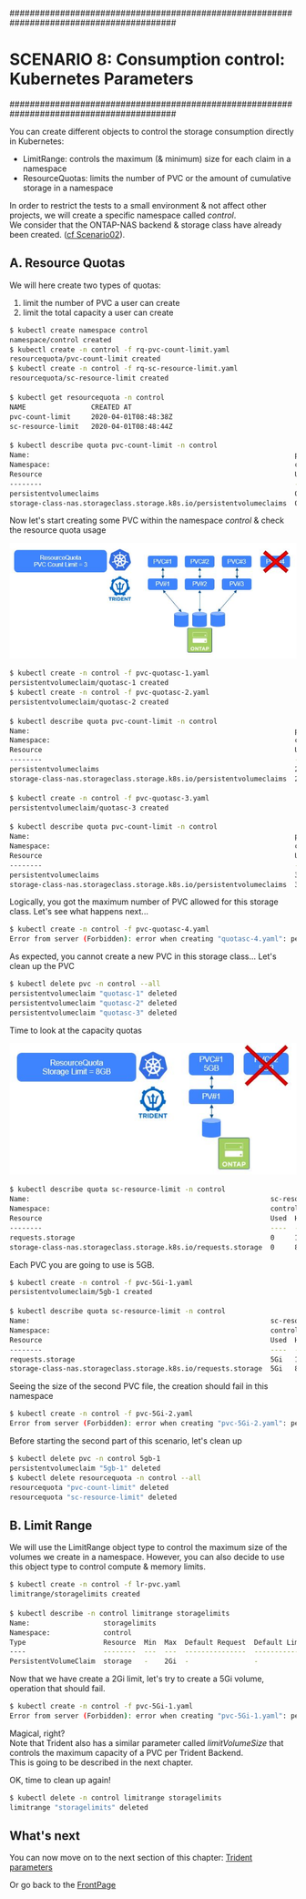 #########################################################################################
# SCENARIO 8: Consumption control: Kubernetes Parameters
#########################################################################################

You can create different objects to control the storage consumption directly in Kubernetes:

- LimitRange: controls the maximum (& minimum) size for each claim in a namespace
- ResourceQuotas: limits the number of PVC or the amount of cumulative storage in a namespace

In order to restrict the tests to a small environment & not affect other projects, we will create a specific namespace called _control_.  
We consider that the ONTAP-NAS backend & storage class have already been created. ([cf Scenario02](../../Scenario02)).  

## A. Resource Quotas

We will here create two types of quotas:

1. limit the number of PVC a user can create
2. limit the total capacity a user can create  

```bash
$ kubectl create namespace control
namespace/control created
$ kubectl create -n control -f rq-pvc-count-limit.yaml
resourcequota/pvc-count-limit created
$ kubectl create -n control -f rq-sc-resource-limit.yaml
resourcequota/sc-resource-limit created

$ kubectl get resourcequota -n control
NAME                CREATED AT
pvc-count-limit     2020-04-01T08:48:38Z
sc-resource-limit   2020-04-01T08:48:44Z

$ kubectl describe quota pvc-count-limit -n control
Name:                                                                 pvc-count-limit
Namespace:                                                            control
Resource                                                              Used  Hard
--------                                                              ----  ----
persistentvolumeclaims                                                0     5
storage-class-nas.storageclass.storage.k8s.io/persistentvolumeclaims  0     3
```

Now let's start creating some PVC within the namespace _control_ & check the resource quota usage
<p align="center"><img src="../Images/scenario08_1.JPG"></p>

```bash
$ kubectl create -n control -f pvc-quotasc-1.yaml
persistentvolumeclaim/quotasc-1 created
$ kubectl create -n control -f pvc-quotasc-2.yaml
persistentvolumeclaim/quotasc-2 created

$ kubectl describe quota pvc-count-limit -n control
Name:                                                                 pvc-count-limit
Namespace:                                                            control
Resource                                                              Used  Hard
--------                                                              ----  ----
persistentvolumeclaims                                                2     5
storage-class-nas.storageclass.storage.k8s.io/persistentvolumeclaims  2     3

$ kubectl create -n control -f pvc-quotasc-3.yaml
persistentvolumeclaim/quotasc-3 created

$ kubectl describe quota pvc-count-limit -n control
Name:                                                                 pvc-count-limit
Namespace:                                                            control
Resource                                                              Used  Hard
--------                                                              ----  ----
persistentvolumeclaims                                                3     5
storage-class-nas.storageclass.storage.k8s.io/persistentvolumeclaims  3     3
```

Logically, you got the maximum number of PVC allowed for this storage class. Let's see what happens next...

```bash
$ kubectl create -n control -f pvc-quotasc-4.yaml
Error from server (Forbidden): error when creating "quotasc-4.yaml": persistentvolumeclaims "quotasc-4" is forbidden: exceeded quota: pvc-count-limit, requested: storage-class-nas.storageclass.storage.k8s.io/persistentvolumeclaims=1, used: storage-class-nas.storageclass.storage.k8s.io/persistentvolumeclaims=3, limited: storage-class-nas.storageclass.storage.k8s.io/persistentvolumeclaims=3
```

As expected, you cannot create a new PVC in this storage class...
Let's clean up the PVC

```bash
$ kubectl delete pvc -n control --all
persistentvolumeclaim "quotasc-1" deleted
persistentvolumeclaim "quotasc-2" deleted
persistentvolumeclaim "quotasc-3" deleted
```

Time to look at the capacity quotas  
<p align="center"><img src="../Images/scenario08_2.JPG"></p>

```bash
$ kubectl describe quota sc-resource-limit -n control
Name:                                                           sc-resource-limit
Namespace:                                                      control
Resource                                                        Used  Hard
--------                                                        ----  ----
requests.storage                                                0     10Gi
storage-class-nas.storageclass.storage.k8s.io/requests.storage  0     8Gi
```

Each PVC you are going to use is 5GB.

```bash
$ kubectl create -n control -f pvc-5Gi-1.yaml
persistentvolumeclaim/5gb-1 created

$ kubectl describe quota sc-resource-limit -n control
Name:                                                           sc-resource-limit
Namespace:                                                      control
Resource                                                        Used  Hard
--------                                                        ----  ----
requests.storage                                                5Gi   10Gi
storage-class-nas.storageclass.storage.k8s.io/requests.storage  5Gi   8Gi
```

Seeing the size of the second PVC file, the creation should fail in this namespace

```bash
$ kubectl create -n control -f pvc-5Gi-2.yaml
Error from server (Forbidden): error when creating "pvc-5Gi-2.yaml": persistentvolumeclaims "5gb-2" is forbidden: exceeded quota: sc-resource-limit, requested: storage-class-nas.storageclass.storage.k8s.io/requests.storage=5Gi, used: storage-class-nas.storageclass.storage.k8s.io/requests.storage=5Gi, limited: storage-class-nas.storageclass.storage.k8s.io/requests.storage=8Gi
```

Before starting the second part of this scenario, let's clean up

```bash
$ kubectl delete pvc -n control 5gb-1
persistentvolumeclaim "5gb-1" deleted
$ kubectl delete resourcequota -n control --all
resourcequota "pvc-count-limit" deleted
resourcequota "sc-resource-limit" deleted
```

## B. Limit Range

We will use the LimitRange object type to control the maximum size of the volumes we create in a namespace. However, you can also decide to use this object type to control compute & memory limits.

```bash
$ kubectl create -n control -f lr-pvc.yaml
limitrange/storagelimits created

$ kubectl describe -n control limitrange storagelimits
Name:                  storagelimits
Namespace:             control
Type                   Resource  Min  Max  Default Request  Default Limit  Max Limit/Request Ratio
----                   --------  ---  ---  ---------------  -------------  -----------------------
PersistentVolumeClaim  storage   -    2Gi  -                -              -
```

Now that we have create a 2Gi limit, let's try to create a 5Gi volume, operation that should fail.

```bash
$ kubectl create -n control -f pvc-5Gi-1.yaml
Error from server (Forbidden): error when creating "pvc-5Gi-1.yaml": persistentvolumeclaims "5gb-1" is forbidden: maximum storage usage per PersistentVolumeClaim is 2Gi, but request is 5Gi
```

Magical, right?  
Note that Trident also has a similar parameter called _limitVolumeSize_ that controls the maximum capacity of a PVC per Trident Backend.  
This is going to be described in the next chapter.

OK, time to clean up again!  

```bash
$ kubectl delete -n control limitrange storagelimits
limitrange "storagelimits" deleted
```

## What's next

You can now move on to the next section of this chapter: [Trident parameters](../2_Trident_parameters)

Or go back to the [FrontPage](https://github.com/YvosOnTheHub/LabNetApp)